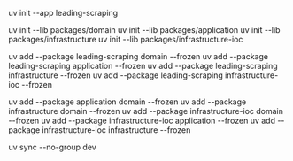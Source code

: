 uv init --app leading-scraping

uv init --lib packages/domain
uv init --lib packages/application
uv init --lib packages/infrastructure
uv init --lib packages/infrastructure-ioc

uv add --package leading-scraping domain --frozen
uv add --package leading-scraping application --frozen
uv add --package leading-scraping infrastructure --frozen
uv add --package leading-scraping infrastructure-ioc --frozen

uv add --package application domain --frozen
uv add --package infrastructure domain --frozen
uv add --package infrastructure-ioc domain --frozen
uv add --package infrastructure-ioc application --frozen
uv add --package infrastructure-ioc infrastructure --frozen

uv sync --no-group dev